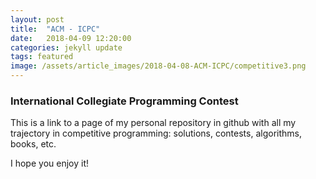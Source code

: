 ```yaml
---
layout: post
title:  "ACM - ICPC"
date:   2018-04-09 12:20:00
categories: jekyll update
tags: featured
image: /assets/article_images/2018-04-08-ACM-ICPC/competitive3.png
---
```

### International Collegiate Programming Contest


This is a link to a page of my personal repository in github with all my trajectory in competitive programming: solutions, contests, algorithms, books, etc.  

I hope you enjoy it!
